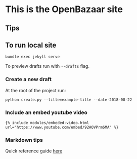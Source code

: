 # This is the OpenBazaar site 

## Tips

## To run local site

`bundle exec jekyll serve`

To preview drafts run with `--drafts` flag.

### Create a new draft

At the root of the project run:

`python create.py --title=example-title --date-2018-08-22`

### Include an embed youtube video 

`{% include modules/embeded-video.html url="https://www.youtube.com/embed/92AOVPrm6MA" %}`

### Markdown tips

Quick reference guide [here](https://gist.github.com/roachhd/779fa77e9b90fe945b0c)
